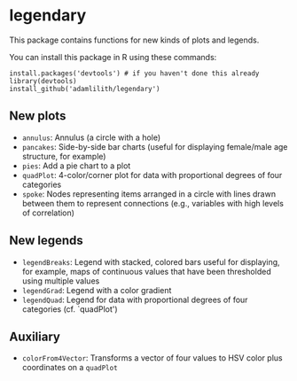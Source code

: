 # legendary
This package contains functions for new kinds of plots and legends.

You can install this package in R using these commands:

`install.packages('devtools') # if you haven't done this already`  
`library(devtools)`  
`install_github('adamlilith/legendary')`  

## New plots ##
* `annulus`: Annulus (a circle with a hole)
* `pancakes`: Side-by-side bar charts (useful for displaying female/male age structure, for example)
* `pies`: Add a pie chart to a plot
* `quadPlot`: 4-color/corner plot for data with proportional degrees of four categories
* `spoke`: Nodes representing items arranged in a circle with lines drawn between them to represent connections (e.g., variables with high levels of correlation)

## New legends ##
* `legendBreaks`: Legend with stacked, colored bars useful for displaying, for example, maps of continuous values that have been thresholded using multiple values
* `legendGrad`: Legend with a color gradient
* `legendQuad`: Legend for data with proportional degrees of four categories (cf. `quadPlot')

## Auxiliary ###
* `colorFrom4Vector`: Transforms a vector of four values to HSV color plus coordinates on a `quadPlot`
